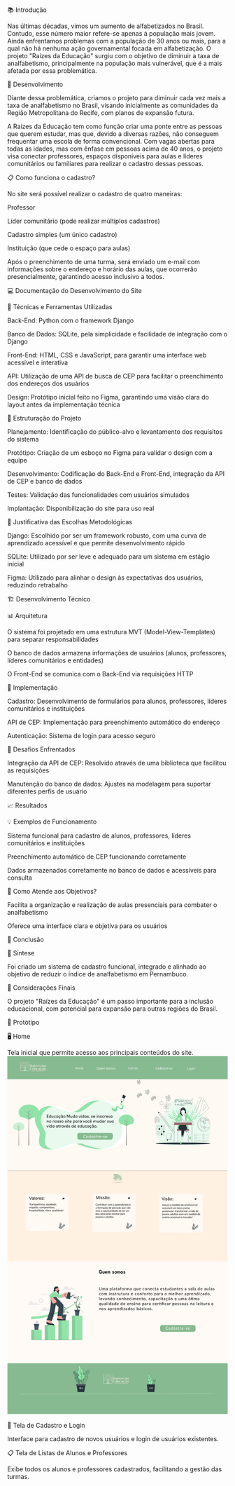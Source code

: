 📚 Introdução

Nas últimas décadas, vimos um aumento de alfabetizados no Brasil. Contudo, esse número maior refere-se apenas à população mais jovem. Ainda enfrentamos problemas com a população de 30 anos ou mais, para a qual não há nenhuma ação governamental focada em alfabetização. O projeto "Raízes da Educação" surgiu com o objetivo de diminuir a taxa de analfabetismo, principalmente na população mais vulnerável, que é a mais afetada por essa problemática.

🌱 Desenvolvimento

Diante dessa problemática, criamos o projeto para diminuir cada vez mais a taxa de analfabetismo no Brasil, visando inicialmente as comunidades da Região Metropolitana do Recife, com planos de expansão futura.

A Raízes da Educação tem como função criar uma ponte entre as pessoas que querem estudar, mas que, devido a diversas razões, não conseguem frequentar uma escola de forma convencional. Com vagas abertas para todas as idades, mas com ênfase em pessoas acima de 40 anos, o projeto visa conectar professores, espaços disponíveis para aulas e líderes comunitários ou familiares para realizar o cadastro dessas pessoas.

📋 Como funciona o cadastro?

No site será possível realizar o cadastro de quatro maneiras:

Professor

Líder comunitário (pode realizar múltiplos cadastros)

Cadastro simples (um único cadastro)

Instituição (que cede o espaço para aulas)

Após o preenchimento de uma turma, será enviado um e-mail com informações sobre o endereço e horário das aulas, que ocorrerão presencialmente, garantindo acesso inclusivo a todos.

💻 Documentação do Desenvolvimento do Site

🔧 Técnicas e Ferramentas Utilizadas

Back-End: Python com o framework Django

Banco de Dados: SQLite, pela simplicidade e facilidade de integração com o Django

Front-End: HTML, CSS e JavaScript, para garantir uma interface web acessível e interativa

API: Utilização de uma API de busca de CEP para facilitar o preenchimento dos endereços dos usuários

Design: Protótipo inicial feito no Figma, garantindo uma visão clara do layout antes da implementação técnica

📐 Estruturação do Projeto

Planejamento: Identificação do público-alvo e levantamento dos requisitos do sistema

Protótipo: Criação de um esboço no Figma para validar o design com a equipe

Desenvolvimento: Codificação do Back-End e Front-End, integração da API de CEP e banco de dados

Testes: Validação das funcionalidades com usuários simulados

Implantação: Disponibilização do site para uso real

🤔 Justificativa das Escolhas Metodológicas

Django: Escolhido por ser um framework robusto, com uma curva de aprendizado acessível e que permite desenvolvimento rápido

SQLite: Utilizado por ser leve e adequado para um sistema em estágio inicial

Figma: Utilizado para alinhar o design às expectativas dos usuários, reduzindo retrabalho

🏗️ Desenvolvimento Técnico

📊 Arquitetura

O sistema foi projetado em uma estrutura MVT (Model-View-Templates) para separar responsabilidades

O banco de dados armazena informações de usuários (alunos, professores, líderes comunitários e entidades)

O Front-End se comunica com o Back-End via requisições HTTP

🚀 Implementação

Cadastro: Desenvolvimento de formulários para alunos, professores, líderes comunitários e instituições

API de CEP: Implementação para preenchimento automático do endereço

Autenticação: Sistema de login para acesso seguro

🧩 Desafios Enfrentados

Integração da API de CEP: Resolvido através de uma biblioteca que facilitou as requisições

Manutenção do banco de dados: Ajustes na modelagem para suportar diferentes perfis de usuário

📈 Resultados

💡 Exemplos de Funcionamento

Sistema funcional para cadastro de alunos, professores, líderes comunitários e instituições

Preenchimento automático de CEP funcionando corretamente

Dados armazenados corretamente no banco de dados e acessíveis para consulta

🎯 Como Atende aos Objetivos?

Facilita a organização e realização de aulas presenciais para combater o analfabetismo

Oferece uma interface clara e objetiva para os usuários

🏁 Conclusão

📝 Síntese

Foi criado um sistema de cadastro funcional, integrado e alinhado ao objetivo de reduzir o índice de analfabetismo em Pernambuco.

📌 Considerações Finais

O projeto "Raízes da Educação" é um passo importante para a inclusão educacional, com potencial para expansão para outras regiões do Brasil.

🎨 Protótipo

🖥️ Home

Tela inicial que permite acesso aos principais conteúdos do site.
<img src="/env/meu_projeto/cadastro/static/img/telaInicial.png">

🧾 Tela de Cadastro e Login


Interface para cadastro de novos usuários e login de usuários existentes.

📋 Tela de Listas de Alunos e Professores

Exibe todos os alunos e professores cadastrados, facilitando a gestão das turmas.
